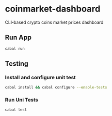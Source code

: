 # coinmarket-dashboard

CLI-based crypto coins market prices dashboard

## Run App

```bash
cabal run
```

## Testing

### Install and configure unit test

```bash
cabal install && cabal configure --enable-tests
```

### Run Uni Tests

```bash
cabal test
```